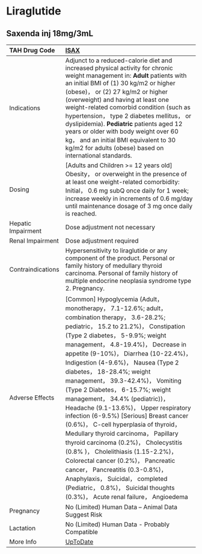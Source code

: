 # Liraglutide

## Saxenda inj 18mg/3mL

| TAH Drug Code      | [ISAX](https://www.tahsda.org.tw/drugs/hissearch.php?drug_code=ISAX)                                                                                                                                                                                                                                                                                                                                                                                                                                                                                                                                                                                                                                                                                                                                                                                                                     |
|:-------------------|:-----------------------------------------------------------------------------------------------------------------------------------------------------------------------------------------------------------------------------------------------------------------------------------------------------------------------------------------------------------------------------------------------------------------------------------------------------------------------------------------------------------------------------------------------------------------------------------------------------------------------------------------------------------------------------------------------------------------------------------------------------------------------------------------------------------------------------------------------------------------------------------------|
| Indications        | Adjunct to a reduced-calorie diet and increased physical activity for chronic weight management in: **Adult** patients with an initial BMI of (1) 30 kg/m2 or higher (obese)， or (2) 27 kg/m2 or higher (overweight) and having at least one weight-related comorbid condition (such as hypertension， type 2 diabetes mellitus， or dyslipidemia). **Pediatric** patients aged 12 years or older with body weight over 60 kg， and an initial BMI equivalent to 30 kg/m2 for adults (obese) based on international standards.                                                                                                                                                                                                                                                                                                                                                          |
| Dosing             | [Adults and Children >= 12 years old] Obesity， or overweight in the presence of at least one weight-related comorbidity: Initial， 0.6 mg subQ once daily for 1 week; increase weekly in increments of 0.6 mg/day until maintenance dosage of 3 mg once daily is reached.                                                                                                                                                                                                                                                                                                                                                                                                                                                                                                                                                                                                               |
| Hepatic Impairment | Dose adjustment not necessary                                                                                                                                                                                                                                                                                                                                                                                                                                                                                                                                                                                                                                                                                                                                                                                                                                                            |
| Renal Impairment   | Dose adjustment required                                                                                                                                                                                                                                                                                                                                                                                                                                                                                                                                                                                                                                                                                                                                                                                                                                                                 |
| Contraindications  | Hypersensitivity to liraglutide or any component of the product. Personal or family history of medullary thyroid carcinoma. Personal of family history of multiple endocrine neoplasia syndrome type 2. Pregnancy.                                                                                                                                                                                                                                                                                                                                                                                                                                                                                                                                                                                                                                                                       |
| Adverse Effects    | [Common] Hypoglycemia (Adult， monotherapy， 7.1-12.6%; adult， combination therapy， 3.6-28.2%; pediatric， 15.2 to 21.2%)， Constipation (Type 2 diabetes， 5-9.9%; weight management， 4.8-19.4%)， Decrease in appetite (9-10%)， Diarrhea (10-22.4%)， Indigestion (4-9.6%)， Nausea (Type 2 diabetes， 18-28.4%; weight management， 39.3-42.4%)， Vomiting (Type 2 Diabetes， 6-15.7%; weight management， 34.4% (pediatric))， Headache (9.1-13.6%)， Upper respiratory infection (6-9.5%) [Serious] Breast cancer (0.6%)， C-cell hyperplasia of thyroid， Medullary thyroid carcinoma， Papillary thyroid carcinoma (0.2%)， Cholecystitis (0.8% )， Cholelithiasis (1.15-2.2%)， Colorectal cancer (0.2%)， Pancreatic cancer， Pancreatitis (0.3-0.8%)， Anaphylaxis， Suicidal， completed (Pediatric， 0.8%)， Suicidal thoughts (0.3%)， Acute renal failure， Angioedema |
| Pregnancy          | No (Limited) Human Data – Animal Data Suggest Risk                                                                                                                                                                                                                                                                                                                                                                                                                                                                                                                                                                                                                                                                                                                                                                                                                                       |
| Lactation          | No (Limited) Human Data - Probably Compatible                                                                                                                                                                                                                                                                                                                                                                                                                                                                                                                                                                                                                                                                                                                                                                                                                                            |
| More Info          | [UpToDate](https://www.uptodate.com/contents/liraglutide-drug-information)                                                                                                                                                                                                                                                                                                                                                                                                                                                                                                                                                                                                                                                                                                                                                                                                               |


